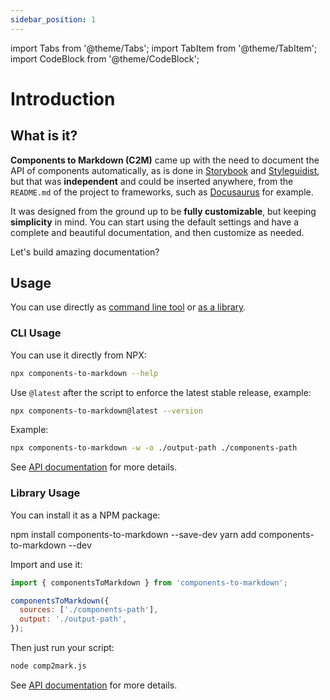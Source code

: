 ```yaml
---
sidebar_position: 1
---
```


import Tabs from '@theme/Tabs';
import TabItem from '@theme/TabItem';
import CodeBlock from '@theme/CodeBlock';

# Introduction

## What is it?

**Components to Markdown (C2M)** came up with the need to document the API of components automatically, as is done in [Storybook](https://storybook.js.org/) and [Styleguidist](https://react-styleguidist.js.org/), but that was **independent** and could be inserted anywhere, from the `README.md` of the project to frameworks, such as [Docusaurus](https://docusaurus.io/) for example.

It was designed from the ground up to be **fully customizable**, but keeping **simplicity** in mind. You can start using the default settings and have a complete and beautiful documentation, and then customize as needed.

Let's build amazing documentation?

## Usage

You can use directly as [command line tool](#cli-usage) or [as a library](#library-usage).

### CLI Usage

You can use it directly from NPX:

```bash
npx components-to-markdown --help
```

Use `@latest` after the script to enforce the latest stable release, example:

```bash
npx components-to-markdown@latest --version
```

Example:

```bash
npx components-to-markdown -w -o ./output-path ./components-path
```

See [API documentation](/docs/api/cli) for more details.

### Library Usage

You can install it as a NPM package:

<Tabs>
  <TabItem value="npm" label="npm" default>
    <CodeBlock language="bash">npm install components-to-markdown --save-dev</CodeBlock>
  </TabItem>
  <TabItem value="yarn" label="Yarn">
    <CodeBlock language="bash">yarn add components-to-markdown --dev</CodeBlock>
  </TabItem>
</Tabs>

Import and use it:

```js title="comp2mark.js"
import { componentsToMarkdown } from 'components-to-markdown';

componentsToMarkdown({
  sources: ['./components-path'],
  output: './output-path',
});
```

Then just run your script:

```bash
node comp2mark.js
```

See [API documentation](/docs/api/library) for more details.
